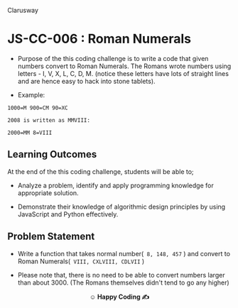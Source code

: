 <p>Clarusway<img align="right"
  src="https://secure.meetupstatic.com/photos/event/3/1/b/9/600_488352729.jpeg"  width="15px"></p>

# JS-CC-006 : Roman Numerals

- Purpose of the this coding challenge is to write a code that given numbers convert to Roman Numerals. The Romans wrote numbers using letters - I, V, X, L, C, D, M. (notice these letters have lots of straight lines and are hence easy to hack into stone tablets).

- Example:

```
1000=M 900=CM 90=XC

2008 is written as MMVIII:

2000=MM 8=VIII
```

## Learning Outcomes

At the end of the this coding challenge, students will be able to;

- Analyze a problem, identify and apply programming knowledge for appropriate solution.

- Demonstrate their knowledge of algorithmic design principles by using JavaScript and Python effectively.

## Problem Statement

- Write a function that takes normal number(` 8, 148, 457` ) and convert to Roman Numerals(` VIII, CXLVIII, CDLVII` )

- Please note that, there is no need to be able to convert numbers larger than about 3000. (The Romans themselves didn't tend to go any higher)

**<p align="center">&#9786; Happy Coding &#9997;</p>**
